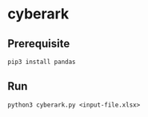 # cyberark

## Prerequisite
    pip3 install pandas
    
## Run
    python3 cyberark.py <input-file.xlsx>
    
